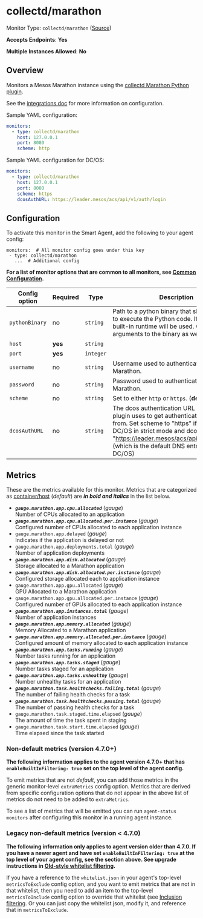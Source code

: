 <!--- GENERATED BY gomplate from scripts/docs/templates/monitor-page.md.tmpl --->

# collectd/marathon

Monitor Type: `collectd/marathon` ([Source](https://github.com/signalfx/signalfx-agent/tree/master/pkg/monitors/collectd/marathon))

**Accepts Endpoints**: **Yes**

**Multiple Instances Allowed**: **No**

## Overview

Monitors a Mesos Marathon instance using the
[collectd Marathon Python plugin](https://github.com/signalfx/collectd-marathon).

See the [integrations
doc](https://docs.signalfx.com/en/latest/integrations/integrations-reference/integrations.marathon.html)
for more information on configuration.

Sample YAML configuration:

```yaml
monitors:
  - type: collectd/marathon
    host: 127.0.0.1
    port: 8080
    scheme: http
```

Sample YAML configuration for DC/OS:

```yaml
monitors:
  - type: collectd/marathon
    host: 127.0.0.1
    port: 8080
    scheme: https
    dcosAuthURL: https://leader.mesos/acs/api/v1/auth/login
```


## Configuration

To activate this monitor in the Smart Agent, add the following to your
agent config:

```
monitors:  # All monitor config goes under this key
 - type: collectd/marathon
   ...  # Additional config
```

**For a list of monitor options that are common to all monitors, see [Common
Configuration](../monitor-config.md#common-configuration).**


| Config option | Required | Type | Description |
| --- | --- | --- | --- |
| `pythonBinary` | no | `string` | Path to a python binary that should be used to execute the Python code. If not set, a built-in runtime will be used.  Can include arguments to the binary as well. |
| `host` | **yes** | `string` |  |
| `port` | **yes** | `integer` |  |
| `username` | no | `string` | Username used to authenticate with Marathon. |
| `password` | no | `string` | Password used to authenticate with Marathon. |
| `scheme` | no | `string` | Set to either `http` or `https`. (**default:** `http`) |
| `dcosAuthURL` | no | `string` | The dcos authentication URL which the plugin uses to get authentication tokens from. Set scheme to "https" if operating DC/OS in strict mode and dcosAuthURL to "https://leader.mesos/acs/api/v1/auth/login" (which is the default DNS entry provided by DC/OS) |


## Metrics

These are the metrics available for this monitor.
Metrics that are categorized as
[container/host](https://docs.signalfx.com/en/latest/admin-guide/usage.html#about-custom-bundled-and-high-resolution-metrics)
(*default*) are ***in bold and italics*** in the list below.


 - ***`gauge.marathon.app.cpu.allocated`*** (*gauge*)<br>    Number of CPUs allocated to an application
 - ***`gauge.marathon.app.cpu.allocated.per.instance`*** (*gauge*)<br>    Configured number of CPUs allocated to each application instance
 - `gauge.marathon.app.delayed` (*gauge*)<br>    Indicates if the application is delayed or not
 - `gauge.marathon.app.deployments.total` (*gauge*)<br>    Number of application deployments
 - ***`gauge.marathon.app.disk.allocated`*** (*gauge*)<br>    Storage allocated to a Marathon application
 - ***`gauge.marathon.app.disk.allocated.per.instance`*** (*gauge*)<br>    Configured storage allocated each to application instance
 - `gauge.marathon.app.gpu.allocated` (*gauge*)<br>    GPU Allocated to a Marathon application
 - `gauge.marathon.app.gpu.allocated.per.instance` (*gauge*)<br>    Configured number of GPUs allocated to each application instance
 - ***`gauge.marathon.app.instances.total`*** (*gauge*)<br>    Number of application instances
 - ***`gauge.marathon.app.memory.allocated`*** (*gauge*)<br>    Memory Allocated to a Marathon application
 - ***`gauge.marathon.app.memory.allocated.per.instance`*** (*gauge*)<br>    Configured amount of memory allocated to each application instance
 - ***`gauge.marathon.app.tasks.running`*** (*gauge*)<br>    Number tasks running for an application
 - ***`gauge.marathon.app.tasks.staged`*** (*gauge*)<br>    Number tasks staged for an application
 - ***`gauge.marathon.app.tasks.unhealthy`*** (*gauge*)<br>    Number unhealthy tasks for an application
 - ***`gauge.marathon.task.healthchecks.failing.total`*** (*gauge*)<br>    The number of failing health checks for a task
 - ***`gauge.marathon.task.healthchecks.passing.total`*** (*gauge*)<br>    The number of passing health checks for a task
 - `gauge.marathon.task.staged.time.elapsed` (*gauge*)<br>    The amount of time the task spent in staging
 - `gauge.marathon.task.start.time.elapsed` (*gauge*)<br>    Time elapsed since the task started

### Non-default metrics (version 4.7.0+)

**The following information applies to the agent version 4.7.0+ that has
`enableBuiltInFiltering: true` set on the top level of the agent config.**

To emit metrics that are not _default_, you can add those metrics in the
generic monitor-level `extraMetrics` config option.  Metrics that are derived
from specific configuration options that do not appear in the above list of
metrics do not need to be added to `extraMetrics`.

To see a list of metrics that will be emitted you can run `agent-status
monitors` after configuring this monitor in a running agent instance.

### Legacy non-default metrics (version < 4.7.0)

**The following information only applies to agent version older than 4.7.0. If
you have a newer agent and have set `enableBuiltInFiltering: true` at the top
level of your agent config, see the section above. See upgrade instructions in
[Old-style whitelist filtering](../legacy-filtering.md#old-style-whitelist-filtering).**

If you have a reference to the `whitelist.json` in your agent's top-level
`metricsToExclude` config option, and you want to emit metrics that are not in
that whitelist, then you need to add an item to the top-level
`metricsToInclude` config option to override that whitelist (see [Inclusion
filtering](../legacy-filtering.md#inclusion-filtering).  Or you can just
copy the whitelist.json, modify it, and reference that in `metricsToExclude`.



